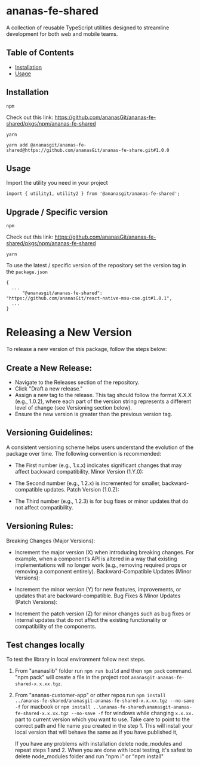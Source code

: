 # ananas-fe-shared

A collection of reusable TypeScript utilities designed to streamline development for both web and mobile teams.

## Table of Contents

- [Installation](#installation)
- [Usage](#usage)

## Installation

`npm`

Check out this link: https://github.com/ananasGit/ananas-fe-shared/pkgs/npm/ananas-fe-shared

`yarn`

```
yarn add @ananasgit/ananas-fe-shared@https://github.com/ananasGit/ananas-fe-share.git#1.0.0
```

## Usage

Import the utility you need in your project

```
import { utility1, utility2 } from '@ananasgit/ananas-fe-shared';
```

## Upgrade / Specific version

`npm`

Check out this link: https://github.com/ananasGit/ananas-fe-shared/pkgs/npm/ananas-fe-shared

`yarn`

To use the latest / specific version of the repository set the version tag in the `package.json`

```
{
  ...
      "@ananasgit/ananas-fe-shared": "https://github.com/ananasGit/react-native-msu-cse.git#1.0.1",
  ...
}
```

# Releasing a New Version

To release a new version of this package, follow the steps below:

## Create a New Release:

- Navigate to the Releases section of the repository.
- Click "Draft a new release."
- Assign a new tag to the release. This tag should follow the format X.X.X (e.g., 1.0.2), where each part of the version string represents a different level of change (see Versioning section below).
- Ensure the new version is greater than the previous version tag.

## Versioning Guidelines:

A consistent versioning scheme helps users understand the evolution of the package over time. The following convention is recommended:

- The First number (e.g., 1.x.x) indicates significant changes that may affect backward compatibility.
  Minor Version (1.Y.0):

- The Second number (e.g., 1.2.x) is incremented for smaller, backward-compatible updates.
  Patch Version (1.0.Z):

- The Third number (e.g., 1.2.3) is for bug fixes or minor updates that do not affect compatibility.

## Versioning Rules:

Breaking Changes (Major Versions):

- Increment the major version (X) when introducing breaking changes. For example, when a component’s API is altered in a way that existing implementations will no longer work (e.g., removing required props or removing a component entirely).
  Backward-Compatible Updates (Minor Versions):

- Increment the minor version (Y) for new features, improvements, or updates that are backward-compatible.
  Bug Fixes & Minor Updates (Patch Versions):

- Increment the patch version (Z) for minor changes such as bug fixes or internal updates that do not affect the existing functionality or compatibility of the components.

## Test changes locally

To test the library in local environment follow next steps.

1. From "ananaslib" folder run `npm run build` and then `npm pack` command.
   "npm pack" will create a file in the project root `ananasgit-ananas-fe-shared-x.x.xx.tgz`.

2. From "ananas-customer-app" or other repos run `npm install ../ananas-fe-shared/ananasgit-ananas-fe-shared-x.x.xx.tgz --no-save -f` for macbook or `npm install ..\ananas-fe-shared\ananasgit-ananas-fe-shared-x.x.xx.tgz --no-save -f` for windows while changing `x.x.xx.` part to current version which you want to use.
   Take care to point to the correct path and file name you created in the step 1.
   This will install your local version that will behave the same as if you have published it,

   If you have any problems with installation delete node_modules and repeat steps 1 and 2.
   When you are done with local testing, it's safest to delete node_modules folder and run "npm i" or "npm install"
